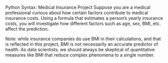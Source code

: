 Python Syntax: Medical Insurance Project
Suppose you are a medical professional curious about how certain factors contribute to medical insurance costs. Using a formula that estimates a person’s yearly insurance costs, you will investigate how different factors such as age, sex, BMI, etc. affect the prediction.

Note: while insurance companies do use BMI in their calculations, and that is reflected in this project, BMI is not necessarily an accurate predictor of health. As data scientists, we should always be skeptical of quantitative measures like BMI that reduce complex phenomena to a single number.